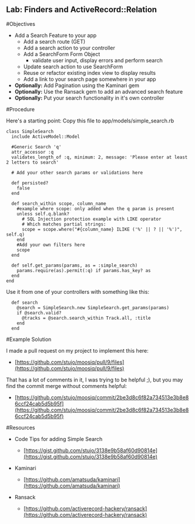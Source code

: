 Lab: Finders and ActiveRecord::Relation
----------------------

#Objectives
* Add a Search Feature to your app
	* Add a search route (GET)
	* Add a search action to your controller
	* Add a SearchForm Form Object
		* validate user input, display errors and perform search
	* Update search action to use SearchForm
	* Reuse or refactor existing index view to display results
	* Add a link to your search page somewhere in your app
* **Optionally:** Add Pagination using the Kaminari gem
* **Optionally:** Use the Ransack gem to add an advanced search feature
* **Optionally:** Put your search functionality in it's own controller

#Procedure

Here's a starting point: Copy this file to app/models/simple_search.rb

```
class SimpleSearch
  include ActiveModel::Model

  #Generic Search 'q'
  attr_accessor :q
  validates_length_of :q, minimum: 2, message: 'Please enter at least 2 letters to search'

  # Add your other search params or validations here

  def persisted?
    false
  end

  def search_within scope, column_name
    #example where scope: only added when the q param is present
    unless self.q.blank?
      # SQL Injection protection example with LIKE operator
      # Which matches partial strings:
      scope = scope.where("#{column_name} ILIKE ('%' || ? || '%')", self.q)
    end
    #Add your own filters here
    scope
  end

  def self.get_params(params, as = :simple_search)
    params.require(as).permit(:q) if params.has_key? as
  end
end

```

Use it from one of your controllers with something like this:
```
  def search
    @search = SimpleSearch.new SimpleSearch.get_params(params)
    if @search.valid?
      @tracks = @search.search_within Track.all, :title
    end
  end
```

	
#Example Solution

I made a pull request on my project to implement this here:

* [https://github.com/stujo/moosiq/pull/9/files](https://github.com/stujo/moosiq/pull/9/files)

That has a lot of comments in it, I was trying to be helpful ;), but you may find the commit merge without comments helpful:

* [https://github.com/stujo/moosiq/commit/2be3d8c6f82a734513e3b8e86ccf24cab5d5b95f](https://github.com/stujo/moosiq/commit/2be3d8c6f82a734513e3b8e86ccf24cab5d5b95f)


#Resources

* Code Tips for adding Simple Search
	* [https://gist.github.com/stujo/3138e9b58af60d90814e](https://gist.github.com/stujo/3138e9b58af60d90814e)	

* Kaminari
	* [https://github.com/amatsuda/kaminari](https://github.com/amatsuda/kaminari)
	
* Ransack
	* [https://github.com/activerecord-hackery/ransack](https://github.com/activerecord-hackery/ransack)
	





